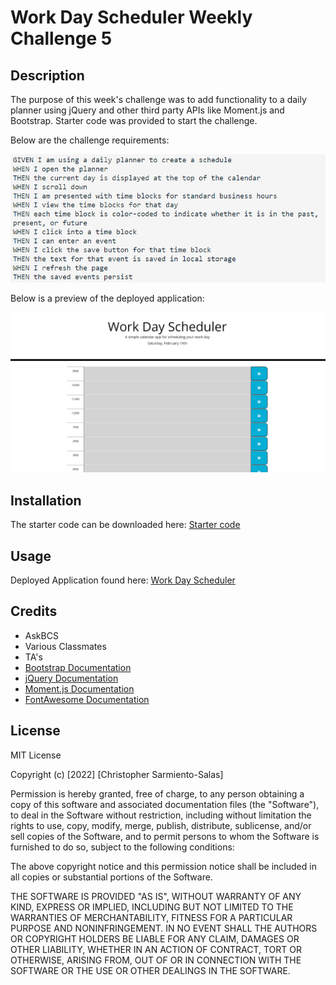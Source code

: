 # Work Day Scheduler Weekly Challenge 5

## Description 

The purpose of this week's challenge was to add functionality to a daily planner using jQuery and other third party APIs like Moment.js and Bootstrap. Starter code was provided to start the challenge.

Below are the challenge requirements:

![challenge requirments](/assets/images/challengeCriteria.PNG)

Below is a preview of the deployed application:

![deployed application](/assets/images/screenshot.PNG)


## Installation

The starter code can be downloaded here: [Starter code](https://github.com/coding-boot-camp/super-disco)


## Usage 

Deployed Application found here: [Work Day Scheduler](https://chris-15.github.io/Work-Day-Scheduler-Weekly-Challenge5/)


## Credits

- AskBCS
- Various Classmates
- TA's
- [Bootstrap Documentation](https://getbootstrap.com/docs/4.3/getting-started/introduction/)
- [jQuery Documentation](https://api.jquery.com/)
- [Moment.js Documentation](https://momentjs.com/docs/)
- [FontAwesome Documentation](https://fontawesome.com/docs)





## License

MIT License

Copyright (c) [2022] [Christopher Sarmiento-Salas]

Permission is hereby granted, free of charge, to any person obtaining a copy
of this software and associated documentation files (the "Software"), to deal
in the Software without restriction, including without limitation the rights
to use, copy, modify, merge, publish, distribute, sublicense, and/or sell
copies of the Software, and to permit persons to whom the Software is
furnished to do so, subject to the following conditions:

The above copyright notice and this permission notice shall be included in all
copies or substantial portions of the Software.

THE SOFTWARE IS PROVIDED "AS IS", WITHOUT WARRANTY OF ANY KIND, EXPRESS OR
IMPLIED, INCLUDING BUT NOT LIMITED TO THE WARRANTIES OF MERCHANTABILITY,
FITNESS FOR A PARTICULAR PURPOSE AND NONINFRINGEMENT. IN NO EVENT SHALL THE
AUTHORS OR COPYRIGHT HOLDERS BE LIABLE FOR ANY CLAIM, DAMAGES OR OTHER
LIABILITY, WHETHER IN AN ACTION OF CONTRACT, TORT OR OTHERWISE, ARISING FROM,
OUT OF OR IN CONNECTION WITH THE SOFTWARE OR THE USE OR OTHER DEALINGS IN THE
SOFTWARE.


